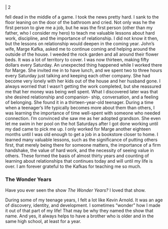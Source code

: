 | 2

fell dead in the middle of a game. I took the news pretty hard. I sank to the floor
leaning on the door of the bathroom and cried.
Not only was he the first person to give me a job, but he was the first person
(other than my father, who I consider my hero) to teach me valuable lessons about
hard work, discipline, and the importance of relationship. I did not know it then,
but the lessons on relationship would deepen in the coming year.
John’s wife, Marge Kafka, asked me to continue coming and helping around
the outside of the house. I weeded the rock garden and all around their flower
beds. It was a lot of territory to cover. I was now thirteen, making fifty dollars
every Saturday.
An unexpected thing happened while I worked there for Marge. She invited
me in to have lunch, and we spent two to three hours every Saturday just talking
and keeping each other company. She had become very lonely with her kids out
of the house and her husband gone. I always worried that I wasn’t getting the
work completed, but she reassured me that her money was being well spent.
What I discovered later was that she desired relationship and companion-
ship, conversation, and a feeling of belonging. She found it in a thirteen-year-old
teenager. During a time when a teenager’s life typically becomes more about
them than others, I was learning the importance of time well-spent with someone
who needed connection. I’m convinced she saw me as her adopted grandson. She
even let me swim in her pool on the hot Saturdays after I got done working until
my dad came to pick me up. I only worked for Marge another eighteen months
until I was old enough to get a job in a bookstore closer to home.
I learned many valuable lessons, such as the significance of putting others
first, that merely being there for someone matters, the importance of a firm
handshake, the value of hard work, and the necessity of seeing value in others.
These formed the basis of almost thirty years and counting of learning about
relationships that continues today and will until my life is over. I am forever
grateful to the Kafkas for teaching me so much.


### The Wonder Years

Have you ever seen the show _The Wonder Years?_ I loved that show.

During some of my teenage years, I felt a lot like Kevin Arnold. It was an
age of discovery, identity, and development. I sometimes “wonder” how I made
it out of that part of my life! That may be why they named the show that name.
And yes, it always helps to have a brother who is older and in the same high
school, at least for a year.